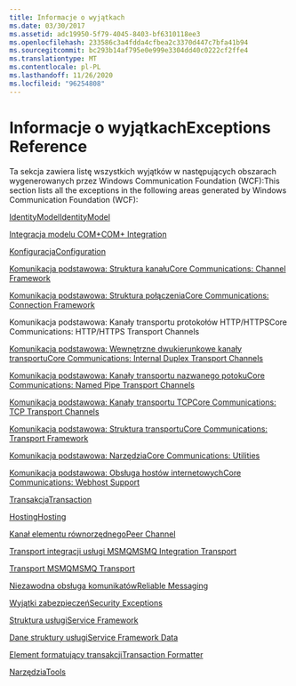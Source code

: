 ```yaml
---
title: Informacje o wyjątkach
ms.date: 03/30/2017
ms.assetid: adc19950-5f79-4045-8403-bf6310118ee3
ms.openlocfilehash: 233586c3a4fdda4cfbea2c3370d447c7bfa41b94
ms.sourcegitcommit: bc293b14af795e0e999e3304dd40c0222cf2ffe4
ms.translationtype: MT
ms.contentlocale: pl-PL
ms.lasthandoff: 11/26/2020
ms.locfileid: "96254808"
---
```

# <a name="exceptions-reference"></a><span data-ttu-id="e8786-102">Informacje o wyjątkach</span><span class="sxs-lookup"><span data-stu-id="e8786-102">Exceptions Reference</span></span>

<span data-ttu-id="e8786-103">Ta sekcja zawiera listę wszystkich wyjątków w następujących obszarach wygenerowanych przez Windows Communication Foundation (WCF):</span><span class="sxs-lookup"><span data-stu-id="e8786-103">This section lists all the exceptions in the following areas generated by Windows Communication Foundation (WCF):</span></span>  
  
 [<span data-ttu-id="e8786-104">IdentityModel</span><span class="sxs-lookup"><span data-stu-id="e8786-104">IdentityModel</span></span>](identitymodel-exceptions.md)  
  
 [<span data-ttu-id="e8786-105">Integracja modelu COM+</span><span class="sxs-lookup"><span data-stu-id="e8786-105">COM+ Integration</span></span>](com-integration.md)  
  
 [<span data-ttu-id="e8786-106">Konfiguracja</span><span class="sxs-lookup"><span data-stu-id="e8786-106">Configuration</span></span>](configuration.md)  
  
 [<span data-ttu-id="e8786-107">Komunikacja podstawowa: Struktura kanału</span><span class="sxs-lookup"><span data-stu-id="e8786-107">Core Communications: Channel Framework</span></span>](core-communications-channel-framework.md)  
  
 [<span data-ttu-id="e8786-108">Komunikacja podstawowa: Struktura połączenia</span><span class="sxs-lookup"><span data-stu-id="e8786-108">Core Communications: Connection Framework</span></span>](core-communications-connection-framework.md)  
  
 <span data-ttu-id="e8786-109">Komunikacja podstawowa: Kanały transportu protokołów HTTP/HTTPS</span><span class="sxs-lookup"><span data-stu-id="e8786-109">Core Communications: HTTP/HTTPS Transport Channels</span></span>  
  
 [<span data-ttu-id="e8786-110">Komunikacja podstawowa: Wewnętrzne dwukierunkowe kanały transportu</span><span class="sxs-lookup"><span data-stu-id="e8786-110">Core Communications: Internal Duplex Transport Channels</span></span>](core-communications-internal-duplex-transport-channels.md)  
  
 [<span data-ttu-id="e8786-111">Komunikacja podstawowa: Kanały transportu nazwanego potoku</span><span class="sxs-lookup"><span data-stu-id="e8786-111">Core Communications: Named Pipe Transport Channels</span></span>](core-communications-named-pipe-transport-channels.md)  
  
 [<span data-ttu-id="e8786-112">Komunikacja podstawowa: Kanały transportu TCP</span><span class="sxs-lookup"><span data-stu-id="e8786-112">Core Communications: TCP Transport Channels</span></span>](core-communications-tcp-transport-channels.md)  
  
 [<span data-ttu-id="e8786-113">Komunikacja podstawowa: Struktura transportu</span><span class="sxs-lookup"><span data-stu-id="e8786-113">Core Communications: Transport Framework</span></span>](core-communications-transport-framework.md)  
  
 [<span data-ttu-id="e8786-114">Komunikacja podstawowa: Narzędzia</span><span class="sxs-lookup"><span data-stu-id="e8786-114">Core Communications: Utilities</span></span>](core-communications-utilities.md)  
  
 [<span data-ttu-id="e8786-115">Komunikacja podstawowa: Obsługa hostów internetowych</span><span class="sxs-lookup"><span data-stu-id="e8786-115">Core Communications: Webhost Support</span></span>](core-communications-webhost-support.md)  
  
 [<span data-ttu-id="e8786-116">Transakcja</span><span class="sxs-lookup"><span data-stu-id="e8786-116">Transaction</span></span>](transaction-exceptions.md)  
  
 [<span data-ttu-id="e8786-117">Hosting</span><span class="sxs-lookup"><span data-stu-id="e8786-117">Hosting</span></span>](hosting-exceptions.md)  
  
 [<span data-ttu-id="e8786-118">Kanał elementu równorzędnego</span><span class="sxs-lookup"><span data-stu-id="e8786-118">Peer Channel</span></span>](peer-channel.md)  
  
 [<span data-ttu-id="e8786-119">Transport integracji usługi MSMQ</span><span class="sxs-lookup"><span data-stu-id="e8786-119">MSMQ Integration Transport</span></span>](msmq-integration-transport.md)  
  
 [<span data-ttu-id="e8786-120">Transport MSMQ</span><span class="sxs-lookup"><span data-stu-id="e8786-120">MSMQ Transport</span></span>](msmq-transport.md)  
  
 [<span data-ttu-id="e8786-121">Niezawodna obsługa komunikatów</span><span class="sxs-lookup"><span data-stu-id="e8786-121">Reliable Messaging</span></span>](reliable-messaging.md)  
  
 [<span data-ttu-id="e8786-122">Wyjątki zabezpieczeń</span><span class="sxs-lookup"><span data-stu-id="e8786-122">Security Exceptions</span></span>](security-exceptions.md)  
  
 [<span data-ttu-id="e8786-123">Struktura usługi</span><span class="sxs-lookup"><span data-stu-id="e8786-123">Service Framework</span></span>](service-framework.md)  
  
 [<span data-ttu-id="e8786-124">Dane struktury usługi</span><span class="sxs-lookup"><span data-stu-id="e8786-124">Service Framework Data</span></span>](service-framework-data.md)  
  
 [<span data-ttu-id="e8786-125">Element formatujący transakcji</span><span class="sxs-lookup"><span data-stu-id="e8786-125">Transaction Formatter</span></span>](transaction-formatter.md)  
  
 [<span data-ttu-id="e8786-126">Narzędzia</span><span class="sxs-lookup"><span data-stu-id="e8786-126">Tools</span></span>](tools.md)
